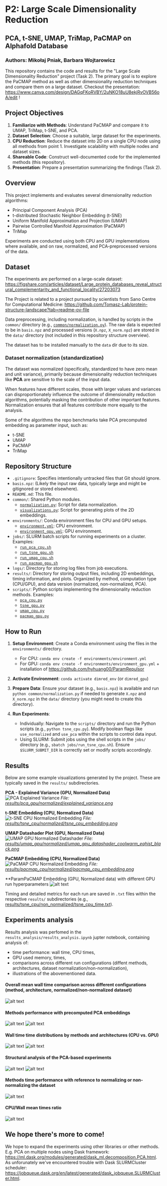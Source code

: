 # P2: Large Scale Dimensionality Reduction
## PCA, t-SNE, UMAP, TriMap, PaCMAP on Alphafold Database
### Authors: Mikołaj Pniak, Barbara Wojtarowicz

This repository contains the code and results for the "Large Scale Dimensionality Reduction" project (Task 2). The primary goal is to explore the PaCMAP method as well as other dimensionality reduction techniques and compare them on a large dataset.
Checkout the presentation: https://www.canva.com/design/DAGqFKoRVBY/2uNKO18uU8ekjRvOVB56oA/edit !

## Project Objectives

1.  **Familiarize with Methods**: Understand PaCMAP and compare it to UMAP, TriMap, t-SNE, and PCA.
2.  **Dataset Selection**: Choose a suitable, large dataset for the experiments.
3.  **CPU Reduction**: Reduce the dataset into 2D on a single CPU node using all methods from point 1. Investigate scalability with multiple nodes and dataset sizes.
4.  **Shareable Code**: Construct well-documented code for the implemented methods (this repository).
5.  **Presentation**: Prepare a presentation summarizing the findings (Task 2).

## Overview

This project implements and evaluates several dimensionality reduction algorithms:
*   Principal Component Analysis (PCA)
*   t-distributed Stochastic Neighbor Embedding (t-SNE)
*   Uniform Manifold Approximation and Projection (UMAP)
*   Pairwise Controlled Manifold Approximation (PaCMAP)
*   TriMap

Experiments are conducted using both CPU and GPU implementations where available, and on raw, normalized, and PCA-preprocessed versions of the data.

## Dataset

The experiments are performed on a large-scale dataset:
https://figshare.com/articles/dataset/Large_protein_databases_reveal_structural_complementarity_and_functional_locality/27203073

The Project is related to a project pursued by scientists from Sano Centre for Computational Medicine: https://github.com/Tomasz-Lab/protein-structure-landscape?tab=readme-ov-file


Data preprocessing, including normalization, is handled by scripts in the `common/` directory (e.g., [`common/normalization.py`](common/normalization.py)). The raw data is expected to be in `basis.npz` and processed versions (`X.npz`, `X_norm.npz`) are stored in the `data/` directory (not included in this repository structure overview).

The dataset has to be installed manually to the `data` dir due to its size.

### Dataset normalization (standardization)
The dataset was normalized (specifically, standardized to have zero mean and unit variance), primarily because dimensionality reduction techniques like **PCA** are sensitive to the scale of the input data.

When features have different scales, those with larger values and variances can disproportionately influence the outcome of dimensionality reduction algorithms, potentially masking the contribution of other important features. Normalization ensures that all features contribute more equally to the analysis.

Some of the algorithms the repo benchmarks take PCA precomputed embedding as parameter input, such as:
- t-SNE
- UMAP
- PaCMAP
- TriMap


## Repository Structure

*   `.gitignore`: Specifies intentionally untracked files that Git should ignore.
*   `basis.npz`: (Likely the input raw data, typically large and might be gitignored or stored elsewhere).
*   `README.md`: This file.
*   `common/`: Shared Python modules.
    *   [`normalization.py`](common/normalization.py): Script for data normalization.
    *   [`visualizations.py`](common/visualizations.py): Script for generating plots of the 2D embeddings.
*   `environments/`: Conda environment files for CPU and GPU setups.
    *   [`environment.yml`](environments/environment.yml): CPU environment.
    *   [`environment_gpu.yml`](environments/environment_gpu.yml): GPU environment.
*   `jobs/`: SLURM batch scripts for running experiments on a cluster. Examples:
    *   [`run_pca_cpu.sh`](jobs/run_pca_cpu.sh)
    *   [`run_tsne_gpu.sh`](jobs/run_tsne_gpu.sh)
    *   [`run_umap_cpu.sh`](jobs/run_umap_cpu.sh)
    *   [`run_pacmap_gpu.sh`](jobs/run_pacmap_gpu.sh)
*   `logs/`: Directory for storing log files from job executions.
*   `results/`: Directory for storing output files, including 2D embeddings, timing information, and plots. Organized by method, computation type (CPU/GPU), and data version (normalized, non-normalized, PCA).
*   `scripts/`: Python scripts implementing the dimensionality reduction methods. Examples:
    *   [`pca_cpu.py`](scripts/pca_cpu.py)
    *   [`tsne_gpu.py`](scripts/tsne_gpu.py)
    *   [`umap_cpu.py`](scripts/umap_cpu.py)
    *   [`pacmap_gpu.py`](scripts/pacmap_gpu.py)

## How to Run

1.  **Setup Environment**: Create a Conda environment using the files in the `environments/` directory.
    *   For CPU: `conda env create -f environments/environment.yml`
    *   For GPU: `conda env create -f environments/environment_gpu.yml` + installation of https://github.com/hyhuang00/ParamRepulsor

2.  **Activate Environment**: `conda activate dimred_env` (or `dimred_gpu`)
3.  **Prepare Data**: Ensure your dataset (e.g., `basis.npz`) is available and run `python common/normalization.py` if needed to generate `X.npz` and `X_norm.npz` in the `data/` directory (you might need to create this directory).
4.  **Run Experiments**:
    *   Individually: Navigate to the `scripts/` directory and run the Python scripts (e.g., `python tsne_cpu.py`). Modify boolean flags like `use_normalized` and `use_pca` within the scripts to control data input.
    *   Using SLURM: Submit jobs using the shell scripts in the `jobs/` directory (e.g., `sbatch jobs/run_tsne_cpu.sh`). Ensure `$SLURM_SUBMIT_DIR` is correctly set or modify scripts accordingly.

## Results

Below are some example visualizations generated by the project. These are typically saved in the `results/` subdirectories.

**PCA - Explained Variance (GPU, Normalized Data)**
![PCA Explained Variance](results/pca_gpu/normalized/explained_variance.png)
*File: [results/pca_gpu/normalized/explained_variance.png](results/pca_gpu/normalized/explained_variance.png)*

**t-SNE Embedding (CPU, Normalized Data)**
![t-SNE CPU Normalized Embedding](results\tsne_cpu\non_normalized\tsne_cpu_embedding.png)
*File: [results/tsne_cpu/normalized/tsne_cpu_embedding.png](results/tsne_cpu/normalized/tsne_cpu_embedding.png)*

**UMAP Datashader Plot (GPU, Normalized Data)**
![UMAP GPU Normalized Datashader](results/umap_gpu/normalized/umap_gpu_datashader_coolwarm_eqhist_black.png)
*File: [results/umap_gpu/normalized/umap_gpu_datashader_coolwarm_eqhist_black.png](results/umap_gpu/normalized/umap_gpu_datashader_coolwarm_eqhist_black.png)*

**PaCMAP Embedding (CPU, Normalized Data)**
![PaCMAP CPU Normalized Embedding](results/pacmap_cpu/normalized/pacmap_cpu_embedding.png)
*File: [results/pacmap_cpu/normalized/pacmap_cpu_embedding.png](results/pacmap_cpu/normalized/pacmap_cpu_embedding.png)*

**ParamPaCMAP Embedding (GPU, Normalized data) with different GPU run hyperparameters
![alt text](demo-images/image.png)

Timing and detailed metrics for each run are saved in `.txt` files within the respective `results/` subdirectories (e.g., [results/tsne_cpu/non_normalized/tsne_cpu_time.txt](results/tsne_cpu/non_normalized/tsne_cpu_time.txt)).

## Experiments analysis
Results analysis was perfomed in the `results_analysis/results_analysis.ipynb` jupter notebook, containing analysis of:
- time performance: wall time, CPU times,
- GPU used memory, times,
- comparisons across different run configurations (diffent methods, architectures, dataset normalization/non-normalization),
- illustrations of the abovementioned data.

#### Overall mean wall time comparison across different configurations (method, architecture, normalized/non-normalized dataset)
![alt text](demo-images/image-5.png)

#### Methods performance with precomputed PCA embeddings
![alt text](demo-images/image-1.png)
![alt text](demo-images/image-7.png)

#### Wall time time distributions by methods and architectures (CPU vs. GPU)
![alt text](demo-images/image-3.png)
![alt text](demo-images/image-6.png)

#### Structural analysis of the PCA-based experiments
![alt text](demo-images/image-10.png)
![alt text](demo-images/image-9.png)

#### Methods time performance with reference to normalizing or non-normalizing the dataset
![alt text](demo-images/image-4.png)

#### CPU/Wall mean times ratio
![alt text](demo-images/image-2.png)

## We hope there's more to come!
We hope to expand the experiments using other libraries or other methods. E.g. PCA on multiple nodes using Dask framework: 
https://ml.dask.org/modules/generated/dask_ml.decomposition.PCA.html.
As unforunately we've encountered trouble with Dask SLURMCluster scheduler: https://jobqueue.dask.org/en/latest/generated/dask_jobqueue.SLURMCluster.html.
